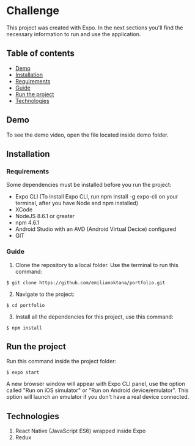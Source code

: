 # Challenge

This project was created with Expo. In the next sections you'll find the necessary information to run and use the application.

## Table of contents
* [Demo](#demo)
* [Installation](#installation)
* [Requirements](#requirements)
* [Guide](#guide)
* [Run the project](#run-the-project)
* [Technologies](#technologies)

## Demo
To see the demo video, open the file located inside demo folder.

## Installation

### Requirements
Some dependencies must be installed before you run the project:
* Expo CLI (To install Expo CLI, run npm install -g expo-cli on your terminal, after you have Node and npm installed)
* XCode
* NodeJS 8.6.1 or greater
* npm 4.6.1
* Android Studio with an AVD (Android Virtual Decice) configured
* GIT

### Guide

1. Clone the repository to a local folder. Use the terminal to run this command:

```
$ git clone https://github.com/emilianoktana/portfolio.git
```

2. Navigate to the project:
```
$ cd portfolio
```

3. Install all the dependencies for this project, use this command:
```
$ npm install
```

## Run the project
Run this command inside the project folder:
```
$ expo start
```
A new browser window will appear with Expo CLI panel, use the option called "Run on iOS simulator" or "Run on Android device/emulator". This option will launch an emulator if you don't have a real device connected.

## Technologies
1. React Native (JavaScript ES6) wrapped inside Expo 
2. Redux
